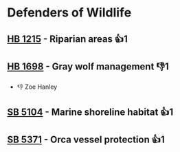 # Defenders of Wildlife

## [HB 1215](/bill/2023-24/hb/1215/) - Riparian areas 👍1  

## [HB 1698](/bill/2023-24/hb/1698/) - Gray wolf management  👎1 
* 👎 Zoe Hanley

## [SB 5104](/bill/2023-24/sb/5104/) - Marine shoreline habitat 👍1  

## [SB 5371](/bill/2023-24/sb/5371/) - Orca vessel protection 👍1  